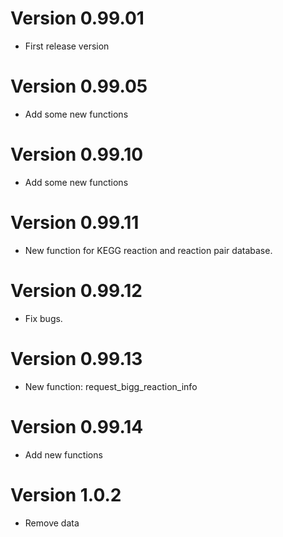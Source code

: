 # Version 0.99.01

* First release version

# Version 0.99.05

* Add some new functions

# Version 0.99.10

* Add some new functions

# Version 0.99.11

* New function for KEGG reaction and reaction pair database.

# Version 0.99.12

* Fix bugs.


# Version 0.99.13

* New function: request_bigg_reaction_info

# Version 0.99.14

* Add new functions

# Version 1.0.2

* Remove data
